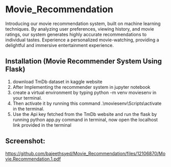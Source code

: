 # Movie_Recommendation
Introducing our movie recommendation system, built on machine learning techniques. By analyzing user preferences, viewing history, and movie ratings, our system generates highly accurate recommendations to individual tastes. Experience a personalized movie-watching, providing a delightful and immersive entertainment experience.

## Installation  (Movie Recommender System Using Flask)
1. download TmDb dataset in kaggle website
2. After Implementing the recommender system in jupyter notebook
3. create a virtual environment by typing python -m venv moviesenv in your terminal.
4. Then activate it by running this command .\moviesenv\Scripts\activate in the terminal.
5. Use the Api key fetched from the TmDb website and run the flask by running python app.py command in terminal, now open the localhost link provided in the terminal

## Screenshot:
https://github.com/bajeethsyed/Movie_Recommendation/files/12106870/Movie.Recommendation.1.pdf
